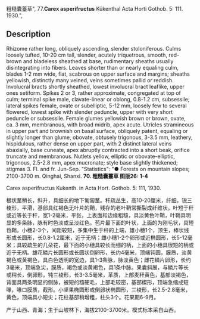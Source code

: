 粗糙囊薹草",
77.**Carex asperifructus** Kükenthal Acta Horti Gothob. 5: 111. 1930.",

## Description
Rhizome rather long, obliquely ascending, slender stoloniferous. Culms loosely tufted, 10-20 cm tall, slender, acutely triquetrous, smooth, red-brown and bladeless sheathed at base, rudimentary sheaths usually disintegrating into fibers. Leaves shorter than or nearly equaling culm, blades 1-2 mm wide, flat, scabrous on upper surface and margins; sheaths yellowish, distinctly many veined, veins sometimes pallid or reddish. Involucral bracts shortly sheathed, lowest involucral bract leaflike, upper ones setiform. Spikes 2 or 3, rather approximate, congregated at top of culm; terminal spike male, clavate-linear or oblong, 0.8-1.2 cm, subsessile; lateral spikes female, ovate or subelliptic, 5-12 mm, loosely few to several flowered, lowest spike with slender peduncle, upper with very short peduncle or subsessile. Female glumes yellowish brown or brown, ovate, ca. 3 mm, membranous, with broad midrib, apex acute. Utricles stramineous in upper part and brownish on basal surface, obliquely patent, equaling or slightly longer than glume, obovate, obtusely trigonous, 3-3.5 mm, leathery, hispidulous, rather dense on upper part, with 2 distinct lateral veins abaxially, base cuneate, apex abruptly contracted into a short beak, orifice truncate and membranous. Nutlets yellow, elliptic or obovate-elliptic, trigonous, 2.5-2.8 mm, apex mucronate; style base slightly thickened; stigmas 3. Fl. and fr. Jun-Sep.
  "Statistics": "● Forests on mountain slopes; 2100-3700 m. Qinghai, Shanxi.
**70. 粗糙囊薹草 图版26: 1-4**

Carex asperifructus Kukenth. in Acta Hort. Gothob. 5: 111, 1930.

根状茎稍长，斜升，具细长的地下匍匐茎。秆疏丛生，高10-20厘米，纤细，锐三棱形，平滑，基部具红褐色无叶片的鞘，残存的老叶鞘常撕裂成纤维状。叶短于秆或近等长于秆，宽1-2毫米，平张，上表面和边缘粗糙，具淡黄色叶鞘，叶鞘具明显的多条脉，脉有时色淡或呈淡红色。苞片最下面的叶状，上面的为刚毛状，具短苞鞘。小穗2-3个，间距较短，多集中生于秆的上端，雄小穗1个，顶生，棒状线形或长圆形，长0.8-1.2厘米，近于无柄；雌小穗1-2个卵形或近椭圆形，长5-12毫米；具较疏生的几朵花，最下面的小穗具较长而细的柄，上面的小穗具很短的柄或近于无柄。雄花鳞片长圆形或长圆状倒卵形，长约4毫米，顶端钝圆，膜质，淡黄褐色或黄褐色，具白色透明的宽边，具1-3条脉，脉淡黄色；雌花鳞片卵形，长约3毫米，顶端急尖，膜质，褐色或淡黄褐色，具1条中脉。果囊斜展，与鳞片等长或稍长，倒卵形，钝三棱形，长3-3.5毫米，革质，上部麦秆黄色，基部淡褐色，背面具两条明显的侧脉，被短的糙硬毛，上部毛较密，基部楔形，顶端急缩成短喙，喙口膜质，截形。小坚果椭圆形或倒卵状椭圆形，三棱形，长2.5-2.8毫米，黄色，顶端具小短尖；花柱基部稍增粗，柱头3个。花果期6-9月。

产于山西、青海；生于山坡林下，海拔2100-3700米。模式标本采自山西。
